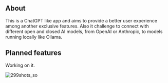 ## About

This is a ChatGPT like app and aims to provide a better user experience among another exclusive features. Also it challenge to connect with different open and closed AI models, from OpenAI or Anthropic, to models running locally like Ollama.

## Planned features

Working on it.

![299shots_so](https://github.com/fcxmarquez/enki-ai/assets/63473082/ab4cde1d-09e4-4873-9054-aa0284771dc6)
